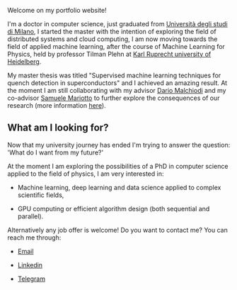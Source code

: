 Welcome on my portfolio website!

I'm a doctor in computer science, just graduated from <a href="https://s3gmentati0nfault.github.io/me/unimi/">Università degli studi di Milano</a>, I started the master with the intention of exploring the field of distributed systems and cloud computing, I am now moving towards the field of applied machine learning, after the course of Machine Learning for Physics, held by professor Tilman Plehn at <a href="https://s3gmentati0nfault.github.io/me/erasmus/">Karl Ruprecht university of Heidelberg</a>.

My master thesis was titled "Supervised machine learning techniques for quench detection in
superconductors" and I achieved an amazing result. At the moment I am still collaborating with my
advisor <a href="https://malchiodi.di.unimi.it/">Dario Malchiodi</a> and my co-advisor <a href="https://www.unimi.it/it/ugov/person/samuele-mariotto">Samuele
Mariotto</a> to further explore the consequences of our research (more information <a href="https://s3gmentati0nfault.github.io/mprjct">here</a>).


<h2> What am I looking for? </h2>
Now that my university journey has ended I'm trying to answer the question: 'What do I want from my future?'

At the moment I am exploring the possibilities of a PhD in computer science applied to the field of
physics, I am very interested in:

- Machine learning, deep learning and data science applied to complex scientific fields,

- GPU computing or efficient algorithm design (both sequential and parallel).

Alternatively any job offer is welcome! Do you want to contact me? You can reach me through:

- <a href="mailto:alexbgtt@gmail.com">Email</a>

- <a href="https://www.linkedin.com/in/alessandro-biagiotti-a863a81a2/">Linkedin</a>

- <a href="https://t.me/AlexBgtt">Telegram</a>
